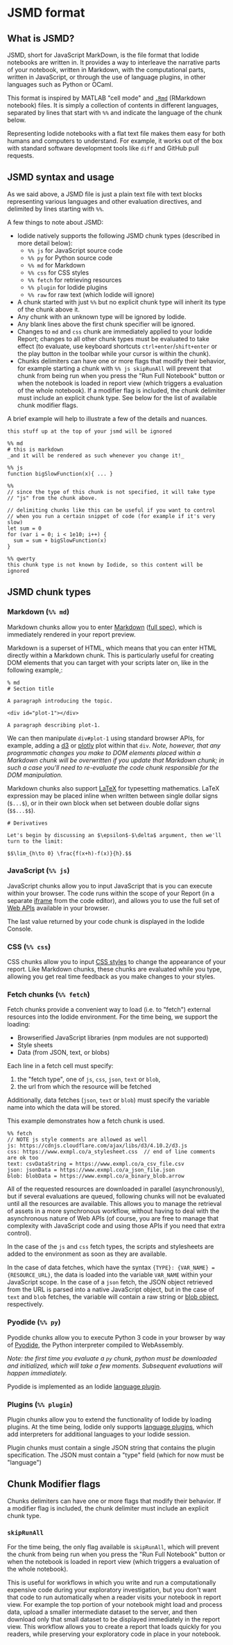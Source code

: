 # JSMD format 

## What is JSMD?

JSMD, short for JavaScript MarkDown, is the file format that
Iodide notebooks are written in. It provides a way to interleave the narrative
parts of your notebook, written in Markdown, with the computational parts, written
in JavaScript, or through the use of language plugins, in other languages such
as Python or OCaml.

This format is inspired by MATLAB "cell mode" and [`.Rmd`](https://rmarkdown.rstudio.com/r_notebooks.html)
(RMarkdown notebook) files. It is simply a collection of contents in different languages,
separated by lines that start with `%%` and indicate the language of the chunk
below.

Representing Iodide notebooks with a flat text file makes them easy for both humans and computers to
understand. For example, it works out of the box with standard software
development tools like ``diff`` and GitHub pull requests.

## JSMD syntax and usage

As we said above, a JSMD file is just a plain text file with text blocks representing various languages and other evaluation directives, and delimited by lines starting with `%%`.

A few things to note about JSMD:

- Iodide natively supports the following JSMD chunk types (described in more detail below):
    - `%% js` for JavaScript source code
    - `%% py` for Python source code
    - `%% md` for Markdown
    - `%% css` for CSS styles
    - `%% fetch` for retrieving resources
    - `%% plugin` for Iodide plugins
    - `%% raw` for raw text (which Iodide will ignore)
- A chunk started with just `%%` but no explicit chunk type will inherit its type of the chunk above it.
- Any chunk with an unknown type will be ignored by Iodide.
- Any blank lines above the first chunk specifier will be ignored.
- Changes to `md` and `css` chunk are immediately applied to your Iodide Report; changes to all other chunk types must be evaluated to take effect (to evaluate, use keyboard shortcuts `ctrl+enter`/`shift+enter` or the play button in the toolbar while your cursor is within the chunk).
- Chunks delimiters can have one or more flags that modify their behavior, for example starting a chunk with `%% js skipRunAll` will prevent that chunk from being run when you press the "Run Full Notebook" button or when the notebook is loaded in report view (which triggers a evaluation of the whole notebook). If a modifier flag is included, the chunk delimiter must include an explicit chunk type. See below for the list of available chunk modifier flags.

A brief example will help to illustrate a few of the details and nuances.

```
this stuff up at the top of your jsmd will be ignored

%% md
# this is markdown
_and it will be rendered as such whenever you change it!_

%% js
function bigSlowFunction(x){ ... }

%% 
// since the type of this chunk is not specified, it will take type
// "js" from the chunk above.

// delimiting chunks like this can be useful if you want to control
// when you run a certain snippet of code (for example if it's very slow)
let sum = 0
for (var i = 0; i < 1e10; i++) {
  sum = sum + bigSlowFunction(x)
}

%% qwerty
this chunk type is not known by Iodide, so this content will be ignored

```

## JSMD chunk types

### Markdown (`%% md`)

Markdown chunks allow you to enter [Markdown](https://commonmark.org/help/) ([full spec](https://spec.commonmark.org/)), which is immediately rendered in your report preview.

Markdown is a superset of HTML, which means that you can enter HTML directly within a Markdown chunk. This is particularly useful for creating DOM elements that you can target with your scripts later on, like in the following example,:

```
% md
# Section title

A paragraph introducing the topic.

<div id="plot-1"></div>

A paragraph describing plot-1.
```

We can then manipulate `div#plot-1` using standard browser APIs, for example, adding a [d3](https://d3js.org/) or [plotly](https://plot.ly/javascript/) plot within that `div`. _Note, however, that any programmatic changes you make to DOM elements placed within a Markdown chunk will be overwritten if you update that Markdown chunk; in such a case you'll need to re-evaluate the code chunk responsible for the DOM manipulation._

Markdown chunks also support [LaTeX](https://en.wikibooks.org/wiki/LaTeX/Mathematics) for typesetting mathematics. LaTeX expression may be placed inline when written between single dollar signs (`$...$`), or in their own block when set between double dollar signs (`$$...$$`).

```
# Derivatives

Let's begin by discussing an $\epsilon$-$\delta$ argument, then we'll turn to the limit:

$$\lim_{h\to 0} \frac{f(x+h)-f(x)}{h}.$$

```

### JavaScript (`%% js`)

JavaScript chunks allow you to input JavaScript that is you can execute within your browser. The code runs within the scope of your Report (in a separate [iframe](https://developer.mozilla.org/en-US/docs/Web/HTML/Element/iframe) from the code editor), and allows you to use the full set of [Web APIs](https://developer.mozilla.org/en-US/docs/Web/API) available in your browser.

The last value returned by your code chunk is displayed in the Iodide Console.

### CSS (`%% css`)

CSS chunks allow you to input [CSS styles](https://developer.mozilla.org/en-US/docs/Web/CSS) to change the appearance of your report. Like Markdown chunks, these chunks are evaluated while you type, allowing you  get real time feedback as you make changes to your styles.

### Fetch chunks (`%% fetch`)

Fetch chunks provide a convenient way to load (i.e. to "fetch") external resources into the Iodide environment. For the time being, we support the loading:
- Browserified JavaScript libraries (npm modules are not supported)
- Style sheets
- Data (from JSON, text, or blobs)

Each line in a fetch cell must specify:
1. the "fetch type", one of `js`, `css`, `json`, `text` or `blob`,
2. the url from which the resource will be fetched

Additionally, data fetches (`json`, `text` or `blob`) must specify the variable name into which the data will be stored.

This example demonstrates how a fetch chunk is used.

```
%% fetch
// NOTE js style comments are allowed as well
js: https://cdnjs.cloudflare.com/ajax/libs/d3/4.10.2/d3.js
css: https://www.exmpl.co/a_stylesheet.css  // end of line comments are ok too
text: csvDataString = https://www.exmpl.co/a_csv_file.csv
json: jsonData = https://www.exmpl.co/a_json_file.json
blob: blobData = https://www.exmpl.co/a_binary_blob.arrow
```

All of the requested resources are downloaded in parallel (asynchronously), but if several evaluations are queued, following chunks will not be evaluated until all the resources are available. This allows you to manage the retrieval of assets in a more synchronous workflow, without having to deal with the asynchronous nature of Web APIs (of course, you are free to manage that complexity with JavaScript code and using those APIs if you need that extra control).

In the case of the `js` and `css` fetch types, the scripts and stylesheets are added to the environment as soon as they are available.

In the case of data fetches, which have the syntax `{TYPE}: {VAR_NAME} = {RESOURCE_URL}`, the data is loaded into the variable `VAR_NAME` within your JavaScript scope. In the case of a `json` fetch, the JSON object retrieved from the URL is parsed into a native JavaScript object, but in the case of `text` and `blob` fetches, the variable will contain a raw string or [blob object](https://developer.mozilla.org/en-US/docs/Web/API/Blob), respectively.

### Pyodide (`%% py`)

Pyodide chunks allow you to execute Python 3 code in your browser by way of [Pyodide](https://github.com/iodide-project/pyodide), the Python interpreter compiled to WebAssembly.

_Note: the first time you evaluate a `py` chunk, python must be downloaded and initialized, which will take a few moments. Subsequent evaluations will happen immediately._

Pyodide is implemented as an Iodide [language plugin](language_plugins.md).

### Plugins (`%% plugin`)

Plugin chunks allow you to extend the functionality of Iodide by loading plugins. At the time being, Iodide only supports [language plugins](language_plugins.md), which add interpreters for additional languages to your Iodide session.

Plugin chunks must contain a single JSON string that contains the plugin specification. The JSON must contain a "type" field (which for now must be "language")

## Chunk Modifier flags

Chunks delimiters can have one or more flags that modify their behavior. If a modifier flag is included, the chunk delimiter must include an explicit chunk type.

### `skipRunAll`

For the time being, the only flag available is `skipRunAll`, which will prevent the chunk from being run when you press the "Run Full Notebook" button or when the notebook is loaded in report view (which triggers a evaluation of the whole notebook).

This is useful for workflows in which you write and run a computationally expensive code during your exploratory investigation, but you don't want that code to run automatically when a reader visits your notebook in report view. For example the top portion of your notebook might load and process data, upload a smaller intermediate dataset to the server, and then download only that small dataset to be displayed immediately in the report view. This workflow allows you to create a report that loads quickly for you readers, while preserving your exploratory code in place in your notebook.

